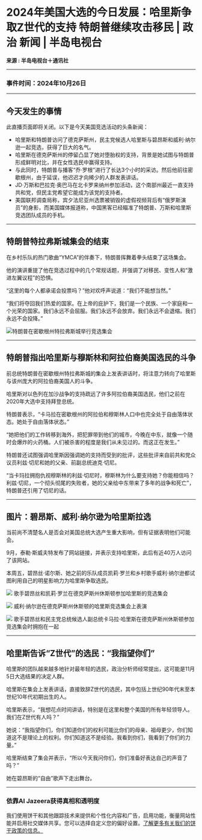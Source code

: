 # 2024年美国大选的今日发展：哈里斯争取Z世代的支持 特朗普继续攻击移民 | 政治 新闻 | 半岛电视台

**来源 : 半岛电视台＋通讯社**

---

### 事件时间：2024年10月26日

---

## 今天发生的事情

此直播页面即将关闭。以下是今天美国竞选活动的头条新闻：

- 哈里斯和特朗普访问了德克萨斯州，民主党候选人哈里斯与碧昂斯和威利·纳尔逊一起竞选，获得了巨大的名气。
- 哈里斯在德克萨斯州的停留凸显了她对堕胎权的支持，背景是她试图与特朗普形成鲜明对比，并在女性选民中赢得支持。
- 与此同时，特朗普与播客“乔·罗根”进行了长达3个小时的采访。然后他前往密歇根州，由于延误，他迟迟才向稀少的人群发表讲话。
- JD·万斯和巴拉克·奥巴马在北卡罗来纳州参加活动，这个南部州最近一直支持共和党，但民主党希望它能成为该党的支持者。
- 美国联邦调查局称，宾夕法尼亚州选票被销毁的虚假视频背后有“俄罗斯演员”的身影，而美国媒体报道称，中国黑客已经瞄准了特朗普、万斯和哈里斯竞选团队成员的手机。

---

## 特朗普特拉弗斯城集会的结束

在乡村乐队的热门歌曲“YMCA”的伴奏下，特朗普挥舞着拳头结束了这场集会。

他的演讲重提了他在竞选过程中的几个常规话题，并强调了对移民、变性人和“激进左翼议程”的恐惧。

“这里的每个人都承诺会投票吗？”他对欢呼声说道：“我们不能想当然。”

“我们将夺回我们热爱的国家。在上帝的庇护下，我们是一个民族、一个家庭和一个光荣的国家。我们永远不会屈服。我们永远不会放弃。我们永远不会退缩。我们永远不会投降。”

![特朗普在密歇根州特拉弗斯城举行竞选集会](https://chinese.aljazeera.net/wp-content/uploads/2024/10/2024-10-26T030035Z_1204416705_RC238AASBHWN_RTRMADP_3_USA-ELECTION-TRUMP-1729914324-1729932332.webp?w=770&resize=770%2C515&quality=80)

---

## 特朗普指出哈里斯与穆斯林和阿拉伯裔美国选民的斗争

前总统特朗普在密歇根州特拉弗斯城的集会上发表讲话时，将注意力转向了哈里斯与该州庞大的阿拉伯裔美国人的斗争。

哈里斯对以色列在加沙战争的支持疏远了许多阿拉伯裔美国选民，他们之前在2020年大选中支持拜登总统。

特朗普表示，“卡马拉在密歇根州的阿拉伯和穆斯林人口中也完全处于自由落体状态。她处于自由落体状态。”

“她把他们的工作转移到海外，把犯罪带到他们的城市，今晚在中东，就像一个随时会爆炸的火药桶。人们被杀害的程度是我们从未见过的。而这正在发生。”

特朗普还试图强调哈里斯因强调她的支持而受到的批评，这些批评来自前共和党众议员利兹·切尼和她的父亲、前副总统迪克·切尼。

“当卡玛拉拥抱仇视穆斯林的利兹·切尼时，穆斯林为什么要支持她？你能相信吗？利兹·切尼，一个彻头彻尾的失败者，她的父亲给中东带来了多年的战争和死亡”，特朗普还引用了切尼的话。

---

## 图片：碧昂斯、威利·纳尔逊为哈里斯拉选

当前尚不清楚名人是否会对美国总统大选产生重大影响，但有证据表明他们可能会。

9月，泰勒·斯威夫特发布了网站链接，并表示支持哈里斯，此后有近40万人访问了该网站。

本周五，碧昂丝·诺尔斯、她之前的乐队成员凯莉·罗兰和乡村歌手威利·纳尔逊都试图利用自己的明星影响力为哈里斯争取选民。

![](https://chinese.aljazeera.net/wp-content/uploads/2024/10/2024-10-26T030350Z_761089210_RC22SAAQ3YJZ_RTRMADP_3_USA-ELECTION-HARRIS-BEYONCE-1729912386-1729931859.webp?w=770&resize=770%2C513&quality=80)
歌手碧昂丝和凯莉·罗兰在德克萨斯州休斯顿参加哈里斯的竞选集会

![](https://chinese.aljazeera.net/wp-content/uploads/2024/10/2024-10-26T012052Z_49821596_RC21SAADHR1B_RTRMADP_3_USA-ELECTION-HARRIS-BEYONCE-1729907284-1729932044.webp?w=770&resize=770%2C528&quality=80)
威利·纳尔逊在德克萨斯州休斯顿的哈里斯竞选集会上表演

![](https://chinese.aljazeera.net/wp-content/uploads/2024/10/2024-10-26T030938Z_411955925_RC22SAAAU8OQ_RTRMADP_3_USA-ELECTION-HARRIS-BEYONCE-3-1729912451-1729932062.webp?w=770&resize=770%2C513&quality=80)
歌手碧昂丝和民主党总统候选人副总统卡马拉·哈里斯在德克萨斯州休斯顿参加竞选集会时拥抱在一起

---

## 哈里斯告诉“Z世代”的选民：“我指望你们”

哈里斯的团队越来越多地针对最年轻的选民，政治分析师经常提出，这可能是11月5日大选结果的决定人群。

哈里斯在集会上发表讲话，直接致辞Z世代的选民，其中包括上世纪90年代末至本世纪10年代初期出生的人。

哈里斯表示，“我想花点时间讲话，特别是在这里和整个美国的所有年轻领导人。我们在Z世代有人吗？”

她说：“我指望你们，你们知道你们的权利可能比你们的母亲、祖母更少，你们知道这不是理论上的权利。你们知道这不是经验。我看到你们，我看到了你们的力量。”

哈里斯结束了集会并表示，“所以今天我问你们，你们准备好表达自己的声音了吗？”

她在碧昂斯的“自由”歌声下走出舞台。

--- 

### 依靠Al Jazeera获得真相和透明度

我们使用饼干和其他跟踪技术来提供和个性化内容和广告，启用功能，衡量网站性能并启用社交媒体共享。您可以选择自定义您的偏好设置。[了解更多有关我们的饼干政策的信息。](https://privacy.aljazeera.net/cookie/)